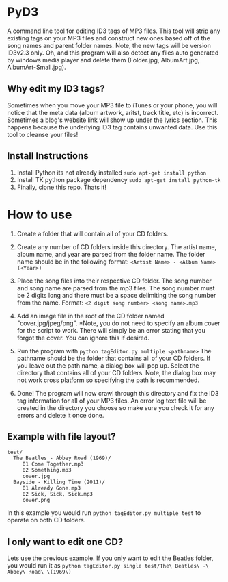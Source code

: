 PyD3
====

A command line tool for editing ID3 tags of MP3 files. This tool will strip any existing tags on your MP3 files and construct new ones based off of the song names and parent folder names. Note, the new tags will be version ID3v2.3 only. Oh, and this program will also detect any files auto generated by windows media player and delete them (Folder.jpg, AlbumArt.jpg, AlbumArt-Small.jpg).

## Why edit my ID3 tags?

Sometimes when you move your MP3 file to iTunes or your phone, you will notice that the meta data (album artwork, aritst, track title, etc) is incorrect. Sometimes a blog's website link will show up under the lyrics section. This happens because the underlying ID3 tag contains unwanted data. Use this tool to cleanse your files!

## Install Instructions

1. Install Python its not already installed ```sudo apt-get install python```
2. Install TK python package dependency ```sudo apt-get install python-tk```
3. Finally, clone this repo. Thats it!

# How to use

1. Create a folder that will contain all of your CD folders.

2. Create any number of CD folders inside this directory. The artist name, album name, and year are parsed from the folder name. The folder name should be in the following format: ```<Artist Name> - <Album Name> (<Year>)```

3. Place the song files into their respective CD folder. The song number and song name are parsed from the mp3 files. The song number must be 2 digits long and there must be a space delimiting the song number from the name. Format: ```<2 digit song number> <song name>.mp3```

3. Add an image file in the root of the CD folder named "cover.jpg/jpeg/png". *Note, you do not need to specify an album cover for the script to work. There will simply be an error stating that you forgot the cover. You can ignore this if desired.

4. Run the program with ```python tagEditor.py multiple <pathname>``` The pathname should be the folder that contains all of your CD folders. If you leave out the path name, a dialog box will pop up. Select the directory that contains all of your CD folders. Note, the dialog box may not work cross platform so specifying the path is recommended.

6. Done! The program will now crawl through this directory and fix the ID3 tag information for all of your MP3 files. An error log text file will be created in the directory you choose so make sure you check it for any errors and delete it once done.

## Example with file layout?

```
test/
  The Beatles - Abbey Road (1969)/
	 01 Come Together.mp3
	 02 Something.mp3
	 cover.jpg
  Bayside - Killing Time (2011)/
     01 Already Gone.mp3
     02 Sick, Sick, Sick.mp3
     cover.png
```

In this example you would run ```python tagEditor.py multiple test``` to operate on both CD folders.

## I only want to edit one CD?

Lets use the previous example. If you only want to edit the Beatles folder, you would run it as  ```python tagEditor.py single test/The\ Beatles\ -\ Abbey\ Road\ \(1969\)```




